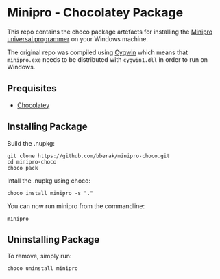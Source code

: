 # Minipro - Chocolatey Package

This repo contains the choco package artefacts for installing the [Minipro universal programmer](https://gitlab.com/DavidGriffith/minipro/) on your Windows machine.

The original repo was compiled using [Cygwin](https://www.cygwin.com/) which means that `minipro.exe` needs to be distributed with `cygwin1.dll` in order to run on Windows.

## Prequisites

- [Chocolatey](https://chocolatey.org/)

## Installing Package

Build the .nupkg:

```
git clone https://github.com/bberak/minipro-choco.git
cd minipro-choco
choco pack
```

Intall the .nupkg using choco:

```
choco install minipro -s "."
```

You can now run minipro from the commandline:

```
minipro
```

## Uninstalling Package

To remove, simply run:

```
choco uninstall minipro
```